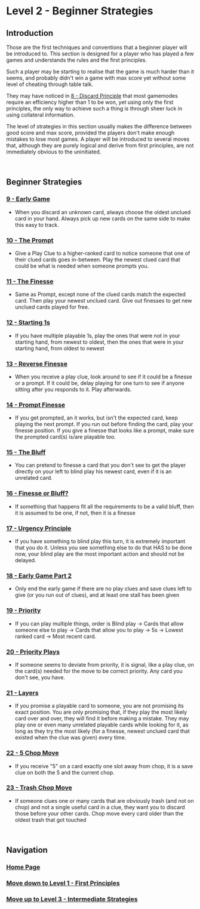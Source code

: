 # Level 2 - Beginner Strategies

## Introduction

Those are the first techniques and conventions that a beginner player will be introduced to. This section is designed for a player who has played a few games and understands the rules and the first principles.

Such a player may be starting to realise that the game is much harder than it seems, and probably didn't win a game with max score yet without some level of cheating through table talk.

They may have noticed in [8 - Discard Principle](https://github.com/agilbert1412/HanabiStrategy/blob/master/Strategy/Level%201%20-%20First%20Principles/8%20-%20Discard%20Principle.md) that most gamemodes require an efficiency higher than 1 to be won, yet using only the first principles, the only way to achieve such a thing is through sheer luck in using collateral information.

The level of strategies in this section usually makes the difference between good score and max score, provided the players don't make enough mistakes to lose most games. A player will be introduced to several moves that, although they are purely logical and derive from first principles, are not immediately obvious to the uninitiated.

<br />

## Beginner Strategies

### [9 - Early Game](https://github.com/agilbert1412/HanabiStrategy/blob/master/Strategy/Level%202%20-%20Beginner/9%20-%20Early%20Game.md)
* When you discard an unknown card, always choose the oldest unclued card in your hand. Always pick up new cards on the same side to make this easy to track.

### [10 - The Prompt](https://github.com/agilbert1412/HanabiStrategy/blob/master/Strategy/Level%202%20-%20Beginner/10%20-%20The%20Prompt.md)
* Give a Play Clue to a higher-ranked card to notice someone that one of their clued cards goes in-between. Play the newest clued card that could be what is needed when someone prompts you.

### [11 - The Finesse](https://github.com/agilbert1412/HanabiStrategy/blob/master/Strategy/Level%202%20-%20Beginner/11%20-%20The%20Finesse.md)
* Same as Prompt, except none of the clued cards match the expected card. Then play your newest unclued card. Give out finesses to get new unclued cards played for free.

### [12 - Starting 1s](https://github.com/agilbert1412/HanabiStrategy/blob/master/Strategy/Level%202%20-%20Beginner/12%20-%20Starting%201s.md)
* If you have multiple playable 1s, play the ones that were not in your starting hand, from newest to oldest, then the ones that were in your starting hand, from oldest to newest

### [13 - Reverse Finesse](https://github.com/agilbert1412/HanabiStrategy/blob/master/Strategy/Level%202%20-%20Beginner/13%20-%20Reverse%20Finesse.md)
* When you receive a play clue, look around to see if it could be a finesse or a prompt. If it could be, delay playing for one turn to see if anyone sitting after you responds to it. Play afterwards.

### [14 - Prompt Finesse](https://github.com/agilbert1412/HanabiStrategy/blob/master/Strategy/Level%202%20-%20Beginner/14%20-%20Prompt%20Finesse.md)
* If you get prompted, an it works, but isn't the expected card, keep playing the next prompt. If you run out before finding the card, play your finesse position. If you give a finesse that looks like a prompt, make sure the prompted card(s) is/are playable too.

### [15 - The Bluff](https://github.com/agilbert1412/HanabiStrategy/blob/master/Strategy/Level%202%20-%20Beginner/15%20-%20The%20Bluff.md)
* You can pretend to finesse a card that you don't see to get the player directly on your left to blind play his newest card, even if it is an unrelated card.

### [16 - Finesse or Bluff?](https://github.com/agilbert1412/HanabiStrategy/blob/master/Strategy/Level%202%20-%20Beginner/16%20-%20Finesse%20Or%20Bluff.md)
* If something that happens fit all the requirements to be a valid bluff, then it is assumed to be one, if not, then it is a finesse

### [17 - Urgency Principle](https://github.com/agilbert1412/HanabiStrategy/blob/master/Strategy/Level%202%20-%20Beginner/17%20-%20Urgency%20Principle.md)
* If you have something to blind play this turn, it is extremely important that you do it. Unless you see something else to do that HAS to be done now, your blind play are the most important action and should not be delayed.

### [18 - Early Game Part 2](https://github.com/agilbert1412/HanabiStrategy/blob/master/Strategy/Level%202%20-%20Beginner/18%20-%20Early%20Game%202.md)
* Only end the early game if there are no play clues and save clues left to give (or you run out of clues), and at least one stall has been given

### [19 - Priority](https://github.com/agilbert1412/HanabiStrategy/blob/master/Strategy/Level%202%20-%20Beginner/19%20-%20Priority.md)
* If you can play multiple things, order is Blind play -> Cards that allow someone else to play -> Cards that allow you to play -> 5s -> Lowest ranked card -> Most recent card.

### [20 - Priority Plays](https://github.com/agilbert1412/HanabiStrategy/blob/master/Strategy/Level%202%20-%20Beginner/20%20-%20Priority%20Plays.md)
* If someone seems to deviate from priority, it is signal, like a play clue, on the card(s) needed for the move to be correct priority. Any card you don't see, you have.

### [21 - Layers](https://github.com/agilbert1412/HanabiStrategy/blob/master/Strategy/Level%202%20-%20Beginner/21%20-%20Layers.md)
* If you promise a playable card to someone, you are not promising its exact position. You are only promising that, if they play the most likely card over and over, they will find it before making a mistake. They may play one or even many unrelated playable cards while looking for it, as long as they try the most likely (for a finesse, newest unclued card that existed when the clue was given) every time.

### [22 - 5 Chop Move](https://github.com/agilbert1412/HanabiStrategy/blob/master/Strategy/Level%202%20-%20Beginner/10%20-%20The%20Prompt.md)
* If you receive "5" on a card exactly one slot away from chop, it is a save clue on both the 5 and the current chop.

### [23 - Trash Chop Move](https://github.com/agilbert1412/HanabiStrategy/blob/master/Strategy/Level%202%20-%20Beginner/23%20-%20Trash%20Chop%20Move.md)
* If someone clues one or many cards that are obviously trash (and not on chop) and not a single useful card in a clue, they want you to discard those before your other cards. Chop move every card older than the oldest trash that got touched

<br />

## Navigation

### [Home Page](https://github.com/agilbert1412/HanabiStrategy/blob/master/README.md)

### [Move down to Level 1 - First Principles](https://github.com/agilbert1412/HanabiStrategy/blob/master/Strategy/Level%201%20-%20First%20Principles/Level%201%20-%20First%20Principles.md)

### [Move up to Level 3 - Intermediate Strategies](https://github.com/agilbert1412/HanabiStrategy/blob/master/Strategy/Level%203%20-%20Intermediate/Level%203%20-%20Intermediate.md)